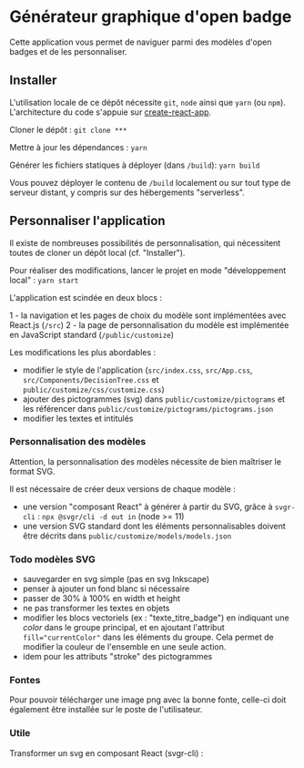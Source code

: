 # Générateur graphique d'open badge

Cette application vous permet de naviguer parmi des modèles d'open badges et de les personnaliser.

## Installer

L'utilisation locale de ce dépôt nécessite `git`, `node` ainsi que `yarn` (ou `npm`). L'architecture du code s'appuie sur [create-react-app](https://create-react-app.dev/).

Cloner le dépôt :
`git clone ***`

Mettre à jour les dépendances :
`yarn`

Générer les fichiers statiques à déployer (dans `/build`):
`yarn build`

Vous pouvez déployer le contenu de `/build` localement ou sur tout type de serveur distant, y compris sur des hébergements "serverless".

## Personnaliser l'application

Il existe de nombreuses possibilités de personnalisation, qui nécessitent toutes de cloner un dépôt local (cf. "Installer").

Pour réaliser des modifications, lancer le projet en mode "développement local" :
`yarn start`

L'application est scindée en deux blocs :

1 - la navigation et les pages de choix du modèle sont implémentées avec React.js (`/src`)
2 - la page de personnalisation du modèle est implémentée en JavaScript standard (`/public/customize`)

Les modifications les plus abordables :

- modifier le style de l'application (`src/index.css`, `src/App.css`, `src/Components/DecisionTree.css` et `public/customize/css/customize.css`)
- ajouter des pictogrammes (svg) dans `public/customize/pictograms` et les référencer dans `public/customize/pictograms/pictograms.json`
- modifier les textes et intitulés

### Personnalisation des modèles

Attention, la personnalisation des modèles nécessite de bien maîtriser le format SVG.

Il est nécessaire de créer deux versions de chaque modèle :

- une version "composant React" à générer à partir du SVG, grâce à `svgr-cli` : `npx @svgr/cli -d out in` (node >= 11)
- une version SVG standard dont les éléments personnalisables doivent être décrits dans `public/customize/models/models.json`

### Todo modèles SVG

- sauvegarder en svg simple (pas en svg Inkscape)
- penser à ajouter un fond blanc si nécessaire
- passer de 30% à 100% en width et height
- ne pas transformer les textes en objets
- modifier les blocs vectoriels (ex : "texte_titre_badge") en indiquant une _color_ dans le groupe principal, et en ajoutant l'attribut `fill="currentColor"` dans les éléments du groupe. Cela permet de modifier la couleur de l'ensemble en une seule action.
- idem pour les attributs "stroke" des pictogrammes

### Fontes

Pour pouvoir télécharger une image png avec la bonne fonte, celle-ci doit également être installée sur le poste de l'utilisateur.

### Utile

Transformer un svg en composant React (svgr-cli) : 

